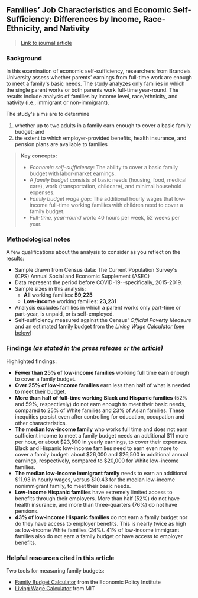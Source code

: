 <br>

## Families’ Job Characteristics and Economic Self-Sufficiency: Differences by Income, Race-Ethnicity, and Nativity  

> [Link to journal article](https://www.rsfjournal.org/content/8/5/67)  

### Background

In this examination of economic self-sufficiency, researchers from Brandeis University assess whether parents’ earnings from full-time work are enough to meet a family's basic needs. The study analyzes only families in which the single parent works or both parents work full-time year-round. The results include analysis of families by income level, race/ethnicity, and nativity (i.e., immigrant or non-immigrant).

The study's aims are to determine  
 1. whether up to two adults in a family earn enough to cover a basic family budget; and  
 2. the extent to which employer-provided benefits, health insurance, and pension plans are available to families  

> **Key concepts:**
> 
> * *Economic self-sufficiency*: The ability to cover a basic family budget with labor-market earnings.  
> * A *family budget* consists of basic needs (housing, food, medical care), work (transportation, childcare), and minimal household expenses.
> * *Family budget wage gap*: The additional hourly wages that low-income full-time working families with children need to cover a family budget.
> * *Full-time, year-round* work: 40 hours per week, 52 weeks per year.

### Methodological notes

A few qualifications about the analysis to consider as you reflect on the results:

* Sample drawn from Census data: The Current Population Survey's (CPS) Annual Social and Economic Supplement (ASEC)
* Data represent the period before COVID-19--specifically, 2015-2019.
* Sample sizes in this analysis:
  * **All** working families: **59,225**
  * **Low-income** working families: **23,231**
* Analysis excludes families in which a parent works only part-time or part-year, is unpaid, or is self-employed.
* Self-sufficiency measured against the Census' *Official Poverty Measure* and an estimated family budget from the *Living Wage Calculator* ([see below](#helpful-resources-cited-in-this-article))

### Findings *(as stated in [the press release](https://www.diversitydatakids.org/research-library/research-report/families-job-characteristics-and-economic-self-sufficiency) or [the article)](https://www.rsfjournal.org/content/8/5/67#sec-10)*

Highlighted findings:  

- **Fewer than 25% of low-income families** working full time earn enough to cover a family budget.
- **Over 25% of low-income families** earn less than half of what is needed to meet their budget.
- **More than half of full-time working Black and Hispanic families** (52% and 59%, respectively) do not earn enough to meet their basic needs, compared to 25% of White families and 23% of Asian families. These inequities persist even after controlling for education, occupation and other characteristics.   
- **The median low-income family** who works full time and does not earn sufficient income to meet a family budget needs an additional $11 more per hour, or about $23,500 in yearly earnings, to cover their expenses. Black and Hispanic low-income families need to earn even more to cover a family budget: about $26,000 and $26,500 in additional annual earnings, respectively, compared to $20,000 for White low-income families.  
- **The median low-income immigrant family** needs to earn an additional $11.93 in hourly wages, versus $10.43 for the median low-income nonimmigrant family, to meet their basic needs. 
- **Low-income Hispanic families** have extremely limited access to benefits through their employers. More than half (52%) do not have health insurance, and more than three-quarters (76%) do not have pensions.   
- **43% of low-income Hispanic families** do not earn a family budget nor do they have access to employer benefits. This is nearly twice as high as low-income White families (24%). 41% of low-income immigrant families also do not earn a family budget or have access to employer benefits. 

### Helpful resources cited in this article

Two tools for measuring family budgets:  
- [Family Budget Calculator](https://www.epi.org/resources/budget/) from the Economic Policy Institute
- [Living Wage Calculator](https://livingwage.mit.edu/) from MIT

